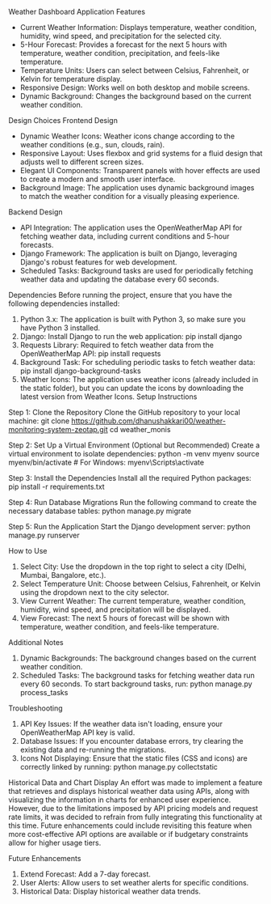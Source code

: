Weather Dashboard Application
Features
- Current Weather Information: Displays temperature, weather condition, humidity, wind speed, and precipitation for the selected city.
- 5-Hour Forecast: Provides a forecast for the next 5 hours with temperature, weather condition, precipitation, and feels-like temperature.
- Temperature Units: Users can select between Celsius, Fahrenheit, or Kelvin for temperature display.
- Responsive Design: Works well on both desktop and mobile screens.
- Dynamic Background: Changes the background based on the current weather condition.
  
Design Choices
Frontend Design
- Dynamic Weather Icons: Weather icons change according to the weather conditions (e.g., sun, clouds, rain).
- Responsive Layout: Uses flexbox and grid systems for a fluid design that adjusts well to different screen sizes.
- Elegant UI Components: Transparent panels with hover effects are used to create a modern and smooth user interface.
- Background Image: The application uses dynamic background images to match the weather condition for a visually pleasing experience.
  
Backend Design
- API Integration: The application uses the OpenWeatherMap API for fetching weather data, including current conditions and 5-hour forecasts.
- Django Framework: The application is built on Django, leveraging Django's robust features for web development.
- Scheduled Tasks: Background tasks are used for periodically fetching weather data and updating the database every 60 seconds.
  
Dependencies
Before running the project, ensure that you have the following dependencies installed:

1. Python 3.x: The application is built with Python 3, so make sure you have Python 3 installed.
2. Django: Install Django to run the web application: pip install django
3. Requests Library: Required to fetch weather data from the OpenWeatherMap API: pip install requests
4. Background Task: For scheduling periodic tasks to fetch weather data: pip install django-background-tasks
5. Weather Icons: The application uses weather icons (already included in the static folder), but you can update the icons by downloading the latest version from Weather Icons.
Setup Instructions

Step 1: Clone the Repository
Clone the GitHub repository to your local machine:
git clone https://github.com/dhanushakkari00/weather-monitoring-system-zeotap.git
cd weather_monis

Step 2: Set Up a Virtual Environment (Optional but Recommended)
Create a virtual environment to isolate dependencies:
python -m venv myenv
source myenv/bin/activate  # For Windows: myenv\Scripts\activate

Step 3: Install the Dependencies
Install all the required Python packages:
pip install -r requirements.txt

Step 4: Run Database Migrations
Run the following command to create the necessary database tables:
python manage.py migrate

Step 5: Run the Application
Start the Django development server:
python manage.py runserver

How to Use
1. Select City: Use the dropdown in the top right to select a city (Delhi, Mumbai, Bangalore, etc.).
2. Select Temperature Unit: Choose between Celsius, Fahrenheit, or Kelvin using the dropdown next to the city selector.
3. View Current Weather: The current temperature, weather condition, humidity, wind speed, and precipitation will be displayed.
4. View Forecast: The next 5 hours of forecast will be shown with temperature, weather condition, and feels-like temperature.
   
Additional Notes
1. Dynamic Backgrounds: The background changes based on the current weather condition.
2. Scheduled Tasks: The background tasks for fetching weather data run every 60 seconds. To start background tasks, run:
python manage.py process_tasks

Troubleshooting
1. API Key Issues: If the weather data isn't loading, ensure your OpenWeatherMap API key is valid.
2. Database Issues: If you encounter database errors, try clearing the existing data and re-running the migrations.
3. Icons Not Displaying: Ensure that the static files (CSS and icons) are correctly linked by running:
python manage.py collectstatic


Historical Data and Chart Display
An effort was made to implement a feature that retrieves and displays historical weather data using APIs, along with visualizing the information in charts for enhanced user experience. However, due to the limitations imposed by API pricing models and request rate limits, it was decided to refrain from fully integrating this functionality at this time. Future enhancements could include revisiting this feature when more cost-effective API options are available or if budgetary constraints allow for higher usage tiers.

Future Enhancements
1. Extend Forecast: Add a 7-day forecast.
2. User Alerts: Allow users to set weather alerts for specific conditions.
3. Historical Data: Display historical weather data trends.

